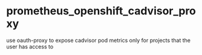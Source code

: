 # prometheus_openshift_cadvisor_proxy
use oauth-proxy to expose cadvisor pod metrics only for projects that the user has access to

